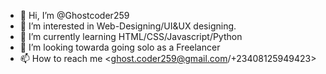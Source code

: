 - 👋 Hi, I’m @Ghostcoder259
- 👀 I’m interested in Web-Designing/UI&UX designing. 
- 🌱 I’m currently learning HTML/CSS/Javascript/Python
- 💞️ I’m looking towarda going solo as a Freelancer
- 📫 How to reach me <ghost.coder259@gmail.com/+23408125949423>

<!---
Ghostcoder259/Ghostcoder259 is a ✨ special ✨ repository because its `README.md` (this file) appears on your GitHub profile.
You can click the Preview link to take a look at your changes.
--->
